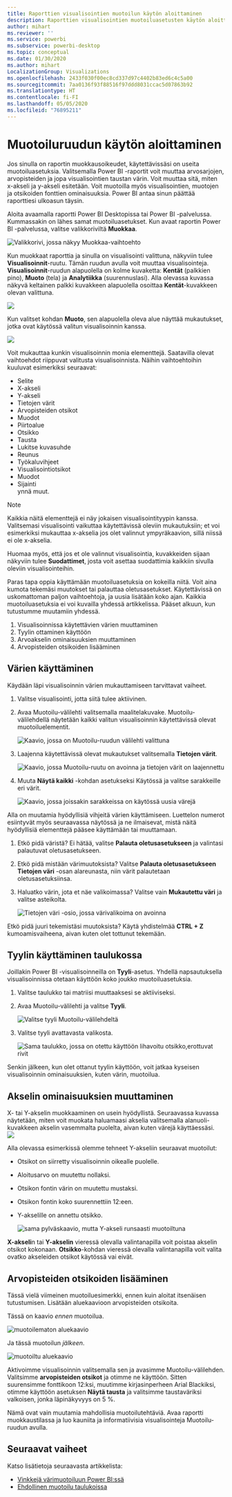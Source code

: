 ```yaml
---
title: Raporttien visualisointien muotoilun käytön aloittaminen
description: Raporttien visualisointien muotoiluasetusten käytön aloittaminen
author: mihart
ms.reviewer: ''
ms.service: powerbi
ms.subservice: powerbi-desktop
ms.topic: conceptual
ms.date: 01/30/2020
ms.author: mihart
LocalizationGroup: Visualizations
ms.openlocfilehash: 2433f030f00ec8cd337d97c4402b83ed6c4c5a00
ms.sourcegitcommit: 7aa0136f93f88516f97ddd8031ccac5d07863b92
ms.translationtype: HT
ms.contentlocale: fi-FI
ms.lasthandoff: 05/05/2020
ms.locfileid: "76895211"
---
```

# <a name="getting-started-with-the-formatting-pane"></a>Muotoiluruudun käytön aloittaminen
Jos sinulla on raportin muokkausoikeudet, käytettävissäsi on useita muotoiluasetuksia. Valitsemalla Power BI -raportit voit muuttaa arvosarjojen, arvopisteiden ja jopa visualisointien taustan värin. Voit muuttaa sitä, miten x-akseli ja y-akseli esitetään. Voit muotoilla myös visualisointien, muotojen ja otsikoiden fonttien ominaisuuksia. Power BI antaa sinun päättää raporttiesi ulkoasun täysin.

Aloita avaamalla raportti Power BI Desktopissa tai Power BI -palvelussa. Kummassakin on lähes samat muotoiluasetukset. Kun avaat raportin Power BI -palvelussa, valitse valikkoriviltä **Muokkaa**. 

![Valikkorivi, jossa näkyy Muokkaa-vaihtoehto](media/service-getting-started-with-color-formatting-and-axis-properties/power-bi-edit.png)

Kun muokkaat raporttia ja sinulla on visualisointi valittuna, näkyviin tulee **Visualisoinnit**-ruutu. Tämän ruudun avulla voit muuttaa visualisointeja. **Visualisoinnit**-ruudun alapuolella on kolme kuvaketta: **Kentät** (palkkien pino), **Muoto** (tela) ja **Analytiikka** (suurennuslasi). Alla olevassa kuvassa näkyvä keltainen palkki kuvakkeen alapuolella osoittaa **Kentät**-kuvakkeen olevan valittuna.

![](media/service-getting-started-with-color-formatting-and-axis-properties/power-bi-format.png)

Kun valitset kohdan **Muoto**, sen alapuolella oleva alue näyttää mukautukset, jotka ovat käytössä valitun visualisoinnin kanssa.  

![](media/service-getting-started-with-color-formatting-and-axis-properties/power-bi-format-selected.png)

Voit mukauttaa kunkin visualisoinnin monia elementtejä. Saatavilla olevat vaihtoehdot riippuvat valitusta visualisoinnista. Näihin vaihtoehtoihin kuuluvat esimerkiksi seuraavat:

* Selite
* X-akseli
* Y-akseli
* Tietojen värit
* Arvopisteiden otsikot
* Muodot
* Piirtoalue
* Otsikko
* Tausta
* Lukitse kuvasuhde
* Reunus
* Työkaluvihjeet
* Visualisointiotsikot
* Muodot
* Sijainti    
ynnä muut.


> [!NOTE]
>  
> Kaikkia näitä elementtejä ei näy jokaisen visualisointityypin kanssa. Valitsemasi visualisointi vaikuttaa käytettävissä oleviin mukautuksiin; et voi esimerkiksi mukauttaa x-akselia jos olet valinnut ympyräkaavion, sillä niissä ei ole x-akselia.

Huomaa myös, että jos et ole valinnut visualisointia, kuvakkeiden sijaan näkyviin tulee **Suodattimet**, josta voit asettaa suodattimia kaikkiin sivulla oleviin visualisointeihin.

Paras tapa oppia käyttämään muotoiluasetuksia on kokeilla niitä. Voit aina kumota tekemäsi muutokset tai palauttaa oletusasetukset. Käytettävissä on uskomattoman paljon vaihtoehtoja, ja uusia lisätään koko ajan. Kaikkia muotoiluasetuksia ei voi kuvailla yhdessä artikkelissa. Pääset alkuun, kun tutustumme muutamiin yhdessä. 

1. Visualisoinnissa käytettävien värien muuttaminen   
2. Tyylin ottaminen käyttöön    
3. Arvoakselin ominaisuuksien muuttaminen    
4. Arvopisteiden otsikoiden lisääminen    




## <a name="working-with-colors"></a>Värien käyttäminen

Käydään läpi visualisoinnin värien mukauttamiseen tarvittavat vaiheet.

1. Valitse visualisointi, jotta siitä tulee aktiivinen.

2. Avaa Muotoilu-välilehti valitsemalla maalitelakuvake. Muotoilu-välilehdellä näytetään kaikki valitun visualisoinnin käytettävissä olevat muotoiluelementit.

    ![Kaavio, jossa on Muotoilu-ruudun välilehti valittuna](media/service-getting-started-with-color-formatting-and-axis-properties/power-bi-formatting.png)

3. Laajenna käytettävissä olevat mukautukset valitsemalla **Tietojen värit**.  

    ![Kaavio, jossa Muotoilu-ruutu on avoinna ja tietojen värit on laajennettu](media/service-getting-started-with-color-formatting-and-axis-properties/power-bi-data-colors.png)

4. Muuta **Näytä kaikki** -kohdan asetukseksi Käytössä ja valitse sarakkeille eri värit.

    ![Kaavio, jossa joissakin sarakkeissa on käytössä uusia värejä](media/service-getting-started-with-color-formatting-and-axis-properties/power-bi-change-colors.png)

Alla on muutamia hyödyllisiä vihjeitä värien käyttämiseen. Luettelon numerot esiintyvät myös seuraavassa näytössä ja ne ilmaisevat, mistä näitä hyödyllisiä elementtejä pääsee käyttämään tai muuttamaan.

1. Etkö pidä väristä? Ei hätää, valitse **Palauta oletusasetukseen** ja valintasi palautuvat oletusasetukseen. 

2. Etkö pidä mistään värimuutoksista? Valitse **Palauta oletusasetukseen** **Tietojen väri** -osan alareunasta, niin värit palautetaan oletusasetuksiinsa. 

3. Haluatko värin, jota et näe valikoimassa? Valitse vain **Mukautettu väri** ja valitse asteikolta.  

   ![Tietojen väri -osio, jossa värivalikoima on avoinna](media/service-getting-started-with-color-formatting-and-axis-properties/power-bi-color-extras.png)

Etkö pidä juuri tekemistäsi muutoksista? Käytä yhdistelmää **CTRL + Z** kumoamisvaiheena, aivan kuten olet tottunut tekemään.

## <a name="applying-a-style-to-a-table"></a>Tyylin käyttäminen taulukossa
Joillakin Power BI -visualisoinneilla on **Tyyli**-asetus. Yhdellä napsautuksella visualisoinnissa otetaan käyttöön koko joukko muotoiluasetuksia. 

1. Valitse taulukko tai matriisi muuttaaksesi se aktiiviseksi.   
1. Avaa Muotoilu-välilehti ja valitse **Tyyli**.

   ![Valitse tyyli Muotoilu-välilehdeltä](media/service-getting-started-with-color-formatting-and-axis-properties/power-bi-style.png)


1. Valitse tyyli avattavasta valikosta. 

   ![Sama taulukko, jossa on otettu käyttöön lihavoitu otsikko,erottuvat rivit](media/service-getting-started-with-color-formatting-and-axis-properties/power-bi-style-flashy.png)

Senkin jälkeen, kun olet ottanut tyylin käyttöön, voit jatkaa kyseisen visualisoinnin ominaisuuksien, kuten värin, muotoilua.


## <a name="changing-axis-properties"></a>Akselin ominaisuuksien muuttaminen

X- tai Y-akselin muokkaaminen on usein hyödyllistä. Seuraavassa kuvassa näytetään, miten voit muokata haluamaasi akselia valitsemalla alanuoli-kuvakkeen akselin vasemmalta puolelta, aivan kuten värejä käyttäessäsi.  
![](media/service-getting-started-with-color-formatting-and-axis-properties/power-bi-y-axis.png)

Alla olevassa esimerkissä olemme tehneet Y-akseliin seuraavat muotoilut:
- Otsikot on siirretty visualisoinnin oikealle puolelle.

- Aloitusarvo on muutettu nollaksi.

- Otsikon fontin värin on muutettu mustaksi.

- Otsikon fontin koko suurennettiin 12:een.

- Y-akselille on annettu otsikko.


    ![sama pylväskaavio, mutta Y-akseli runsaasti muotoiltuna](media/service-getting-started-with-color-formatting-and-axis-properties/power-bi-axis-changes.png)

**X-akseli**n tai **Y-akselin** vieressä olevalla valintanapilla voit poistaa akselin otsikot kokonaan. **Otsikko**-kohdan vieressä olevalla valintanapilla voit valita ovatko akseleiden otsikot käytössä vai eivät.  



## <a name="adding-data-labels"></a>Arvopisteiden otsikoiden lisääminen    

Tässä vielä viimeinen muotoiluesimerkki, ennen kuin aloitat itsenäisen tutustumisen.  Lisätään aluekaavioon arvopisteiden otsikoita. 

Tässä on kaavio *ennen* muotoilua. 

![muotoilematon aluekaavio](media/service-getting-started-with-color-formatting-and-axis-properties/power-bi-area-chart.png)


Ja tässä muotoilun *jälkeen*.

![muotoiltu aluekaavio](media/service-getting-started-with-color-formatting-and-axis-properties/power-bi-data-labels.png)

Aktivoimme visualisoinnin valitsemalla sen ja avasimme Muotoilu-välilehden.  Valitsimme **arvopisteiden otsikot** ja otimme ne käyttöön. Sitten suurensimme fonttikoon 12:ksi, muutimme kirjasinperheen Arial Blackiksi, otimme käyttöön asetuksen **Näytä tausta** ja valitsimme taustaväriksi valkoisen, jonka läpinäkyvyys on 5 %.

Nämä ovat vain muutamia mahdollisia muotoilutehtäviä. Avaa raportti muokkaustilassa ja luo kauniita ja informatiivisia visualisointeja Muotoilu-ruudun avulla.

## <a name="next-steps"></a>Seuraavat vaiheet
Katso lisätietoja seuraavasta artikkelista:  

* [Vinkkejä värimuotoiluun Power BI:ssä](service-tips-and-tricks-for-color-formatting.md)  
* [Ehdollinen muotoilu taulukoissa](../desktop-conditional-table-formatting.md)

